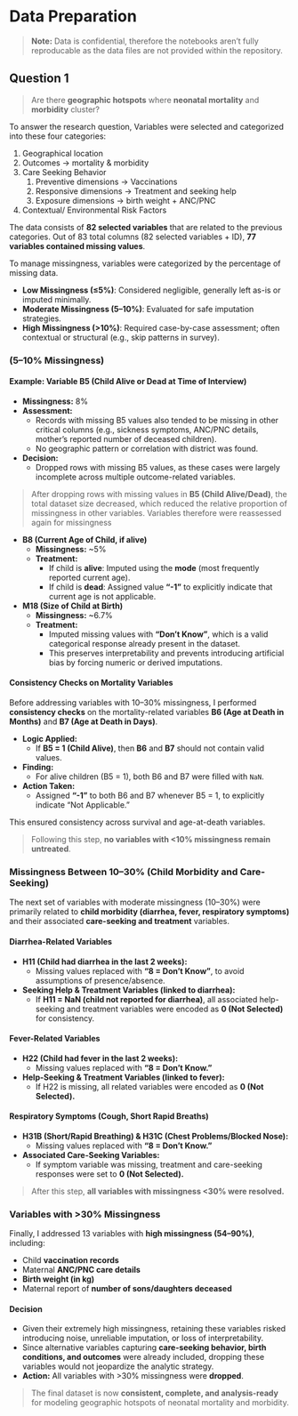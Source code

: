 <!-- markdownlint-disable MD013 -->
# Data Preparation

> **Note:**  Data is confidential, therefore the notebooks aren’t fully reproducable as the data files are not provided within the repository.

## Question 1

> Are there  **geographic hotspots**  where  **neonatal mortality**  and  **morbidity**  cluster?

</aside>

To answer the research question, Variables were selected and categorized into these four categories:

1. Geographical location
2. Outcomes -> mortality & morbidity
3. Care Seeking Behavior
    1. Preventive dimensions -> Vaccinations
    2. Responsive dimensions -> Treatment and seeking help
    3. Exposure dimensions -> birth weight + ANC/PNC
4. Contextual/ Environmental Risk Factors

The data consists of **82 selected variables**  that are related to the previous categories.
Out of 83 total columns (82 selected variables + ID), **77 variables contained missing values**.

To manage missingness, variables were categorized by the percentage of missing data.

- **Low Missingness (≤5%)**: Considered negligible, generally left as-is or imputed minimally.
- **Moderate Missingness (5–10%)**: Evaluated for safe imputation strategies.
- **High Missingness (>10%)**: Required case-by-case assessment; often contextual or structural (e.g., skip patterns in survey).

### (5–10% Missingness)

#### Example: Variable **B5 (Child Alive or Dead at Time of Interview)**

- **Missingness:** 8%
- **Assessment:**
  - Records with missing B5 values also tended to be missing in other critical columns (e.g., sickness symptoms, ANC/PNC details, mother’s reported number of deceased children).
  - No geographic pattern or correlation with district was found.
- **Decision:**
  - Dropped rows with missing B5 values, as these cases were largely incomplete across multiple outcome-related variables.

> After dropping rows with missing values in **B5 (Child Alive/Dead)**, the total dataset size decreased, which reduced the relative proportion of missingness in other variables. Variables therefore were reassessed again for missingness

- **B8 (Current Age of Child, if alive)**
  - **Missingness:** ~5%
  - **Treatment:**
    - If child is **alive**: Imputed using the **mode** (most frequently reported current age).
    - If child is **dead**: Assigned value **“-1”** to explicitly indicate that current age is not applicable.
- **M18 (Size of Child at Birth)**
  - **Missingness:** ~6.7%
  - **Treatment:**
    - Imputed missing values with **“Don’t Know”**, which is a valid categorical response already present in the dataset.
    - This preserves interpretability and prevents introducing artificial bias by forcing numeric or derived imputations.

#### Consistency Checks on Mortality Variables

Before addressing variables with 10–30% missingness, I performed **consistency checks** on the mortality-related variables **B6 (Age at Death in Months)** and **B7 (Age at Death in Days)**.

- **Logic Applied:**
  - If **B5 = 1 (Child Alive)**, then **B6** and **B7** should not contain valid values.
- **Finding:**
  - For alive children (B5 = 1), both B6 and B7 were filled with `NaN`.
- **Action Taken:**
  - Assigned **“-1”** to both B6 and B7 whenever B5 = 1, to explicitly indicate “Not Applicable.”

This ensured consistency across survival and age-at-death variables.

> Following this step, **no variables with <10% missingness remain untreated**.

### Missingness Between 10–30% (Child Morbidity and Care-Seeking)

The next set of variables with moderate missingness (10–30%) were primarily related to **child morbidity (diarrhea, fever, respiratory symptoms)** and their associated **care-seeking and treatment** variables.

#### Diarrhea-Related Variables

- **H11 (Child had diarrhea in the last 2 weeks):**
  - Missing values replaced with **“8 = Don’t Know”**, to avoid assumptions of presence/absence.
- **Seeking Help & Treatment Variables (linked to diarrhea):**
  - If **H11 = NaN (child not reported for diarrhea)**, all associated help-seeking and treatment variables were encoded as **0 (Not Selected)** for consistency.

#### Fever-Related Variables

- **H22 (Child had fever in the last 2 weeks):**
  - Missing values replaced with **“8 = Don’t Know.”**
- **Help-Seeking & Treatment Variables (linked to fever):**
  - If H22 is missing, all related variables were encoded as **0 (Not Selected).**

#### Respiratory Symptoms (Cough, Short Rapid Breaths)

- **H31B (Short/Rapid Breathing) & H31C (Chest Problems/Blocked Nose):**
  - Missing values replaced with **“8 = Don’t Know.”**
- **Associated Care-Seeking Variables:**
  - If symptom variable was missing, treatment and care-seeking responses were set to **0 (Not Selected).**

> After this step, **all variables with missingness <30% were resolved.**

### Variables with >30% Missingness

Finally, I addressed 13 variables with **high missingness (54–90%)**, including:

- Child **vaccination records**
- Maternal **ANC/PNC care details**
- **Birth weight (in kg)**
- Maternal report of **number of sons/daughters deceased**

#### Decision

- Given their extremely high missingness, retaining these variables risked introducing noise, unreliable imputation, or loss of interpretability.
- Since alternative variables capturing **care-seeking behavior, birth conditions, and outcomes** were already included, dropping these variables would not jeopardize the analytic strategy.
- **Action:** All variables with >30% missingness were **dropped**.

> The final dataset is now **consistent, complete, and analysis-ready** for modeling geographic hotspots of neonatal mortality and morbidity.

